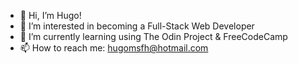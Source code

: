 - 👋 Hi, I’m Hugo!
- 👀 I’m interested in becoming a Full-Stack Web Developer
- 🌱 I’m currently learning using The Odin Project & FreeCodeCamp
- 📫 How to reach me: hugomsfh@hotmail.com

<!---
pt-ch/pt-ch is a ✨ special ✨ repository because its `README.md` (this file) appears on your GitHub profile.
You can click the Preview link to take a look at your changes.
--->
